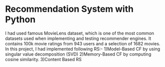 # Recommendation System with Python
I had used famous MovieLens dataset, which is one of the most common datasets used when implementing and testing recommender engines. It contains 100k movie ratings from 943 users and a selection of 1682 movies.
In this project, I had implemented following RS:-
1)Model-Based CF by using singular value decomposition (SVD)
2)Memory-Based CF by computing cosine similarity. 
3)Content Based RS
